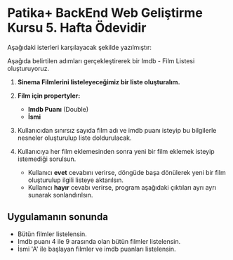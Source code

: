 ﻿# Patika+ BackEnd Web Geliştirme Kursu 5. Hafta Ödevidir

Aşağıdaki isterleri karşılayacak şekilde yazılmıştır:

Aşağıda belirtilen adımları gerçekleştirerek bir Imdb - Film Listesi oluşturuyoruz.

1. **Sinema Filmlerini listeleyeceğimiz bir liste oluşturalım.**

2. **Film için propertyler:**  
   - **Imdb Puanı** (Double)  
   - **İsmi**

3. Kullanıcıdan sınırsız sayıda film adı ve imdb puanı isteyip bu bilgilerle nesneler oluşturulup liste doldurulacak.

4. Kullanıcıya her film eklemesinden sonra yeni bir film eklemek isteyip istemediği sorulsun.  
   - Kullanıcı **evet** cevabını verirse, döngüde başa dönülerek yeni bir film oluşturulup ilgili listeye aktarılsın.  
   - Kullanıcı **hayır** cevabı verirse, program aşağıdaki çıktıları ayrı ayrı sunarak sonlandırılsın.

## Uygulamanın sonunda
- Bütün filmler listelensin.
- Imdb puanı 4 ile 9 arasında olan bütün filmler listelensin.
- İsmi 'A' ile başlayan filmler ve imdb puanları listelensin.

